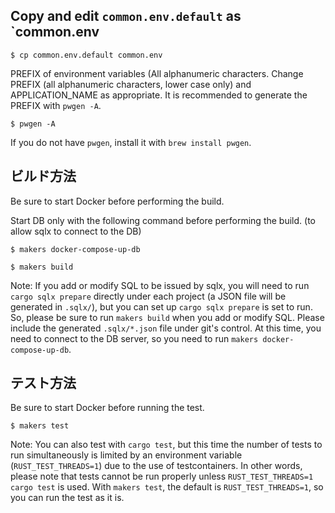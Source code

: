 ## Copy and edit `common.env.default` as `common.env

```shell
$ cp common.env.default common.env
```

PREFIX of environment variables (All alphanumeric characters. Change PREFIX (all alphanumeric characters, lower case
only) and APPLICATION_NAME as appropriate.
It is recommended to generate the PREFIX with `pwgen -A`.

```shell
$ pwgen -A
```

If you do not have `pwgen`, install it with `brew install pwgen`.

## ビルド方法

Be sure to start Docker before performing the build.

Start DB only with the following command before performing the build. (to allow sqlx to connect to the DB)

```shell
$ makers docker-compose-up-db
```

```shell
$ makers build
```

Note: If you add or modify SQL to be issued by sqlx, you will need to run `cargo sqlx prepare` directly under each
project (a JSON file will be generated in `.sqlx/`), but you can set up `cargo sqlx prepare` is set to run.
So, please be sure to run `makers build` when you add or modify SQL. Please include the generated `.sqlx/*.json` file
under git's control. At this time, you need to connect to the DB server, so you need to
run `makers docker-compose-up-db`.

## テスト方法

Be sure to start Docker before running the test.

```shell
$ makers test
```

Note: You can also test with `cargo test`, but this time the number of tests to run simultaneously is limited by an
environment variable (`RUST_TEST_THREADS=1`) due to the use of testcontainers.
In other words, please note that tests cannot be run properly unless `RUST_TEST_THREADS=1 cargo test` is used.
With `makers test`, the default is `RUST_TEST_THREADS=1`, so you can run the test as it is.